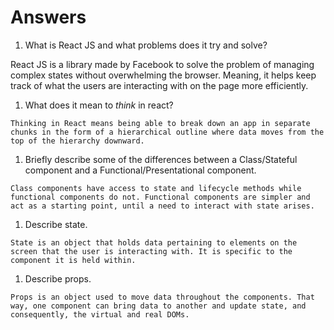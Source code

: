 # Answers

1.  What is React JS and what problems does it try and solve?

 React JS is a library made by Facebook to solve the problem of managing complex states without overwhelming the browser. Meaning, it helps keep track of what the users are interacting with on the page more efficiently.

 1.  What does it mean to _think_ in react?	

    Thinking in React means being able to break down an app in separate chunks in the form of a hierarchical outline where data moves from the top of the hierarchy downward.
    
 1.  Briefly describe some of the differences between a Class/Stateful component and a Functional/Presentational component.

    Class components have access to state and lifecycle methods while functional components do not. Functional components are simpler and act as a starting point, until a need to interact with state arises.

 1.  Describe state.	

    State is an object that holds data pertaining to elements on the screen that the user is interacting with. It is specific to the component it is held within.

 1.  Describe props.	
 
    Props is an object used to move data throughout the components. That way, one component can bring data to another and update state, and consequently, the virtual and real DOMs.